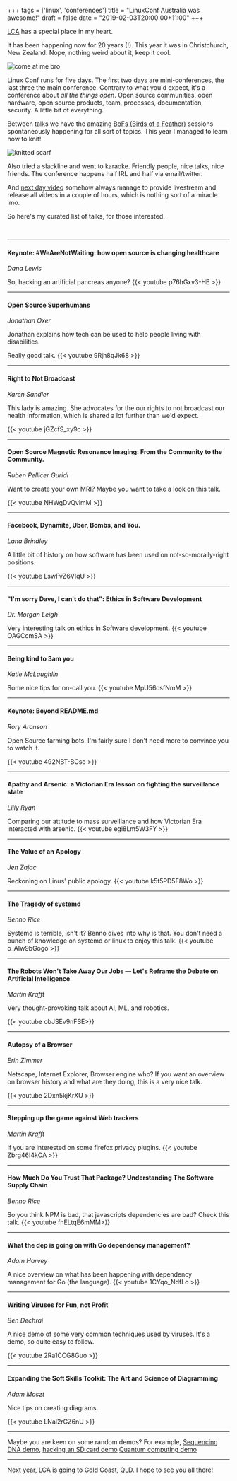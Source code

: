 +++
tags = ['linux', 'conferences']
title = "LinuxConf Australia was awesome!"
draft = false
date = "2019-02-03T20:00:00+11:00"
+++

[LCA](https://linux.conf.au/) has a special place in my heart.

It has been happening now for 20 years (!).
This year it was in Christchurch, New Zealand. Nope, nothing weird about it, keep it cool.

![come at me bro](https://media.giphy.com/media/U7GRtzqJMyVEs/giphy.gif)

<!--more-->


Linux Conf runs for five days. The first two days are mini-conferences, the last three the main conference.
Contrary to what you'd expect, it's a conference about _all the things open_. Open source communities, open hardware, open source products, team, processes, documentation, security. A little bit of everything.

Between talks we have the amazing [BoFs (Birds of a Feather)](https://2019.linux.conf.au/wiki/BoF) sessions spontaneously happening for all sort of topics. This year I managed to learn how to knit!

![knitted scarf](/blog/img/scarf.png)

Also tried a slackline and went to karaoke. Friendly people, nice talks, nice friends. The conference happens half IRL and half via email/twitter.


And [next day video](http://www.nextdayvideo.com/) somehow always manage to provide livestream and release all videos in a couple of hours, which is nothing sort of a miracle imo.

So here's my curated list of talks, for those interested.

<br/>

<hr>

#### Keynote: #WeAreNotWaiting: how open source is changing healthcare
*Dana Lewis*

So, hacking an artificial pancreas anyone?
{{< youtube p76hGxv3-HE >}}

<hr>

#### Open Source Superhumans
*Jonathan Oxer*

Jonathan explains how tech can be used to help people living with disabilities.

Really good talk.
{{< youtube 9Rjh8qJk68 >}}


<hr>

#### Right to Not Broadcast
*Karen Sandler*

This lady is amazing. She advocates for the our rights to not broadcast our health information,
which is shared a lot further than we'd expect.

{{< youtube jGZcfS_xy9c >}}

<hr>

#### Open Source Magnetic Resonance Imaging: From the Community to the Community.
*Ruben Pellicer Guridi*

Want to create your own MRI? Maybe you want to take a look on this talk.

{{< youtube NHWgDvQvlmM >}}

<hr>

#### Facebook, Dynamite, Uber, Bombs, and You.
*Lana Brindley*

A little bit of history on how software has been used on not-so-morally-right positions.

{{< youtube LswFvZ6VIqU >}}


<hr>

#### "I'm sorry Dave, I can't do that": Ethics in Software Development
*Dr. Morgan Leigh*

Very interesting talk on ethics in Software development.
{{< youtube OAGCcmSA >}}

<hr>

#### Being kind to 3am you
*Katie McLaughlin*

Some nice tips for on-call you.
{{< youtube MpU56csfNmM >}}

<hr>

#### Keynote: Beyond README.md
*Rory Aronson*

Open Source farming bots. I'm fairly sure I don't need more to convince you to watch it.

{{< youtube 492NBT-BCso >}}

<hr>

#### Apathy and Arsenic: a Victorian Era lesson on fighting the surveillance state
*Lilly Ryan*

Comparing our attitude to mass surveillance and how Victorian Era interacted with arsenic.
{{< youtube egi8Lm5W3FY >}}

<hr>

#### The Value of an Apology
*Jen Zajac*

Reckoning on Linus' public apology.
{{< youtube k5t5PD5F8Wo >}}

<hr>

#### The Tragedy of systemd
*Benno Rice*

Systemd is terrible, isn't it? Benno dives into why is that.
You don't need a bunch of knowledge on systemd or linux to enjoy this talk.
{{< youtube o_AIw9bGogo >}}


<hr>

#### The Robots Won't Take Away Our Jobs — Let's Reframe the Debate on Artificial Intelligence
*Martin Krafft*

Very thought-provoking talk about AI, ML, and robotics.

{{< youtube obJSEv9nFSE>}}

<hr>

#### Autopsy of a Browser
*Erin Zimmer*

Netscape, Internet Explorer, Browser engine who?
If you want an overview on browser history and what are they doing, this is a very nice talk.

{{< youtube 2Dxn5kjKrXU >}}

<hr>

#### Stepping up the game against Web trackers
*Martin Krafft*

If you are interested on some firefox privacy plugins.
{{< youtube Zbrg46I4kOA >}}

<hr>

#### How Much Do You Trust That Package? Understanding The Software Supply Chain
*Benno Rice*

So you think NPM is bad, that javascripts dependencies are bad? Check this talk.
{{< youtube fnELtqE6mMM>}}

<hr>

#### What the dep is going on with Go dependency management?
*Adam Harvey*

A nice overview on what has been happening with dependency management for Go (the language).
{{< youtube 1CYqo_NdfLo >}}

<hr>

#### Writing Viruses for Fun, not Profit
*Ben Dechrai*

A nice demo of some very common techniques used by viruses. It's a demo, so quite easy to follow.

{{< youtube 2Ra1CCG8Guo >}}

<hr>

#### Expanding the Soft Skills Toolkit: The Art and Science of Diagramming
*Adam Moszt*

Nice tips on creating diagrams.

{{< youtube LNal2rGZ6nU >}}

<hr>

Maybe you are keen on some random demos? For example,
[Sequencing DNA demo](https://www.youtube.com/watch?v=CHCAb-PAqUI),
[hacking an SD card demo](https://www.youtube.com/watch?v=cw-rHdE-99Q)
[Quantum computing demo](https://www.youtube.com/watch?v=th4TDYX6xoc)

<hr>

Next year, LCA is going to Gold Coast, QLD. I hope to see you all there!
